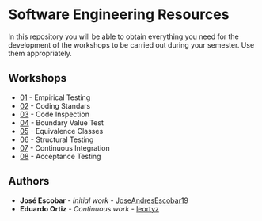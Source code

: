 # Software Engineering Resources

In this repository you will be able to obtain everything you need for the development of the workshops to be carried out during your semester. 
Use them appropriately.

## Workshops
* [01](https://github.com/leortyz/softwareEngineeringResources/wiki/Empirical-Testing) - Empirical Testing
* [02](https://github.com/leortyz/softwareEngineeringResources/wiki/Coding-Standars) - Coding Standars
* [03](https://github.com/leortyz/softwareEngineeringResources/wiki/Code-Inspection) - Code Inspection
* [04](https://github.com/leortyz/softwareEngineeringResources/wiki/Boundary-Value-Test) - Boundary Value Test
* [05](https://github.com/leortyz/softwareEngineeringResources/wiki/Equivalence-Classes) - Equivalence Classes
* [06](https://github.com/leortyz/softwareEngineeringResources/wiki/Structural-Testing) - Structural Testing
* [07](https://github.com/leortyz/softwareEngineeringResources/wiki/Continuous-Integration) - Continuous Integration
* [08](https://github.com/leortyz/softwareEngineeringResources/wiki/Acceptance-Testing) - Acceptance Testing

## Authors

* **José Escobar** - *Initial work* - [JoseAndresEscobar19](https://github.com/JoseAndresEscobar19)
* **Eduardo Ortiz** - *Continuous work* - [leortyz](https://github.com/leortyz)